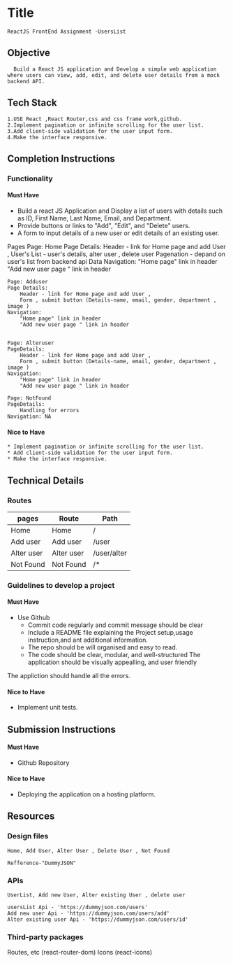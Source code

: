 # Title

    ReactJS FrontEnd Assignment -UsersList

    

## Objective
      Build a React JS application and Develop a simple web application where users can view, add, edit, and delete user details from a mock backend API.


## Tech Stack

    1.USE React ,React Router,css and css frame work,github.
    2.Implement pagination or infinite scrolling for the user list.
    3.Add client-side validation for the user input form.
    4.Make the interface responsive.


## Completion Instructions

### Functionality

#### Must Have

   * Build a react JS Application and Display a list of users with details such as ID, First Name, Last Name, Email, and Department.
   * Provide buttons or links to "Add", "Edit", and "Delete" users.
   * A form to input details of a new user or edit details of an existing user.

Pages 
    Page: Home 
    Page Details: 
        Header - link for Home page and add User  ,
        User's List - user's details, alter user ,  delete user
        Pagenation - depand on user's list from backend api Data
    Navigation: 
        "Home page" link in header 
        "Add new user page " link in header


    Page: Adduser
    Page Details:
        Header - link for Home page and add User ,
        Form , submit button (Details-name, email, gender, department , image )
    Navigation:
        "Home page" link in header 
        "Add new user page " link in header


    Page: Alteruser
    PageDetails:
        Header - link for Home page and add User ,
        Form , submit button (Details-name, email, gender, department , image )
    Navigation:
        "Home page" link in header 
        "Add new user page " link in header

    Page: NotFound
    PageDetails: 
        Handling for errors 
    Navigation: NA

       


#### Nice to Have
    * Implement pagination or infinite scrolling for the user list.
    * Add client-side validation for the user input form.
    * Make the interface responsive.

## Technical Details 

### Routes 
| pages     |Route      |Path       |
|-----------|-----------|-----------| 
| Home      |Home       |/          |
| Add user  |Add user   |/user      |
| Alter user| Alter user|/user/alter|
| Not Found | Not Found |/*         | 
 
 


### Guidelines to develop a project

#### Must Have
* Use Github 
    * Commit code regularly and commit message should be clear 
    * Include a README file explaining the Project setup,usage instruction,and ant additional information. 
    * The repo should be will organised and easy to read.
    * The code should be clear, modular, and well-structured 
The application should be visually appealling, and user friendly 

The appliction should handle all the errors.

    
#### Nice to Have
* Implement unit tests.




## Submission Instructions

#### Must Have
* Github Repository

#### Nice to Have

* Deploying the application on a hosting platform. 
## Resources

### Design files

    Home, Add User, Alter User , Delete User , Not Found 

    Refference-"DummyJSON" 

### APIs

    UserList, Add new User, Alter existing User , delete user 

    usersList Api - 'https://dummyjson.com/users' 
    Add new user Api - 'https://dummyjson.com/users/add'
    Alter existing user Api - 'https://dummyjson.com/users/id'

### Third-party packages
Routes, etc (react-router-dom) 
Icons (react-icons)

    

